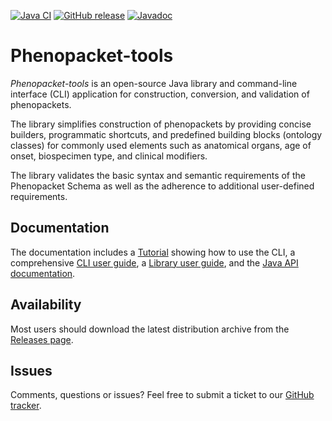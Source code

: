 [![Java CI](https://github.com/phenopackets/phenopacket-tools/workflows/Java%20CI/badge.svg)](https://github.com/phenopackets/phenopacket-tools/actions/workflows/main.yml)
[![GitHub release](https://img.shields.io/github/release/phenopackets/phenopacket-tools.svg)](https://github.com/phenopackets/phenopacket-tools/releases)
[![Javadoc](https://javadoc.io/badge2/org.phenopackets.phenopackettools/phenopacket-tools-core/javadoc.svg)](https://javadoc.io/doc/org.phenopackets.phenopackettools)

# Phenopacket-tools

*Phenopacket-tools* is an open-source Java library and command-line interface (CLI) application for construction, conversion, 
and validation of phenopackets. 

The library simplifies construction of phenopackets by providing concise builders, 
programmatic shortcuts, and predefined building blocks (ontology classes) for commonly used elements 
such as anatomical organs, age of onset, biospecimen type, and clinical modifiers. 

The library validates the basic syntax and semantic requirements of the Phenopacket Schema as well 
as the adherence to additional user-defined requirements. 

## Documentation

The documentation includes a [Tutorial](http://phenopackets.org/phenopacket-tools/tutorial.html) showing 
how to use the CLI, 
a comprehensive [CLI user guide](http://phenopackets.org/phenopacket-tools/cli.html),
a [Library user guide](http://phenopackets.org/phenopacket-tools),
and the [Java API documentation](https://javadoc.io/doc/org.phenopackets.phenopackettools).

## Availability

Most users should download the latest distribution archive from the [Releases page](https://github.com/phenopackets/phenopacket-tools/releases).

## Issues

Comments, questions or issues? Feel free to submit a ticket to our [GitHub tracker](https://github.com/phenopackets/phenopacket-tools/issues).
